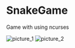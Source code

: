 # SnakeGame
Game with using ncurses

![picture_1](https://i.postimg.cc/VvC0LkPB/2019-02-24-11h48-43.png)
![picture_2](https://i.postimg.cc/jCYwWYsV/2019-02-24-11h50-53.png)
